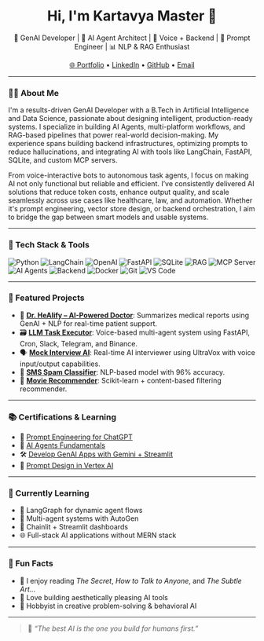 <h1 align="center">Hi, I'm Kartavya Master 👋</h1>

<p align="center">
  🚀 GenAI Developer | 🧠 AI Agent Architect | 🤖 Voice + Backend | 🧠 Prompt Engineer | 📊 NLP & RAG Enthusiast
</p>

<p align="center">
  <a href="https://kartavya-master.netlify.app/">🌐 Portfolio</a> •
  <a href="https://linkedin.com/in/kartavya-master-495222228">LinkedIn</a> •
  <a href="https://github.com/kartavya1710">GitHub</a> •
  <a href="mailto:kartavyamaster17@gmail.com">Email</a>
</p>

---

### 👨‍💻 About Me

I'm a results-driven GenAI Developer with a B.Tech in Artificial Intelligence and Data Science, passionate about designing intelligent, production-ready systems. I specialize in building AI Agents, multi-platform workflows, and RAG-based pipelines that power real-world decision-making. My experience spans building backend infrastructures, optimizing prompts to reduce hallucinations, and integrating AI with tools like LangChain, FastAPI, SQLite, and custom MCP servers.

From voice-interactive bots to autonomous task agents, I focus on making AI not only functional but reliable and efficient. I’ve consistently delivered AI solutions that reduce token costs, enhance output quality, and scale seamlessly across use cases like healthcare, law, and automation. Whether it's prompt engineering, vector store design, or backend orchestration, I aim to bridge the gap between smart models and usable systems.

---

### 🧰 Tech Stack & Tools

![Python](https://img.shields.io/badge/-Python-black?style=flat&logo=python)
![LangChain](https://img.shields.io/badge/-LangChain-black?style=flat&logo=chainlink)
![OpenAI](https://img.shields.io/badge/-OpenAI-black?style=flat&logo=openai)
![FastAPI](https://img.shields.io/badge/-FastAPI-black?style=flat&logo=fastapi)
![SQLite](https://img.shields.io/badge/-SQLite-black?style=flat&logo=sqlite)
![RAG](https://img.shields.io/badge/-RAG-black?style=flat)
![MCP Server](https://img.shields.io/badge/-MCP%20Server-black?style=flat)
![AI Agents](https://img.shields.io/badge/-AI%20Agents-black?style=flat)
![Backend](https://img.shields.io/badge/-Backend-black?style=flat)
![Docker](https://img.shields.io/badge/-Docker-black?style=flat&logo=docker)
![Git](https://img.shields.io/badge/-Git-black?style=flat&logo=git)
![VS Code](https://img.shields.io/badge/-VS%20Code-black?style=flat&logo=visual-studio-code)

---

### 🚀 Featured Projects

- 🧬 [**Dr. HeAlify – AI-Powered Doctor**](https://github.com/kartavya1710/Dr.-HeAlify): Summarizes medical reports using GenAI + NLP for real-time patient support.
- 🗃️ [**LLM Task Executor**](https://github.com/kartavya1710): Voice-based multi-agent system using FastAPI, Cron, Slack, Telegram, and Binance.
- 🗣️ [**Mock Interview AI**](https://github.com/kartavya1710): Real-time AI interviewer using UltraVox with voice input/output capabilities.
- 📮 [**SMS Spam Classifier**](https://github.com/kartavya1710/sms-spam-classifier): NLP-based model with 96% accuracy.
- 🎥 [**Movie Recommender**](https://github.com/kartavya1710/Movie-recommender): Scikit-learn + content-based filtering recommender.

---

### 📚 Certifications & Learning

- 🧠 [Prompt Engineering for ChatGPT](https://www.linkedin.com/in/kartavya-master-495222228/details/certifications/)
- 🤖 [AI Agents Fundamentals](https://www.credly.com/badges/e10b06fb-c347-4052-9fea-dccfdb5d8d74)
- 🛠️ [Develop GenAI Apps with Gemini + Streamlit](https://www.mygreatlearning.com/certificate/JGBHGMTE)
- 🔎 [Prompt Design in Vertex AI](https://cdn-lfs-us-1.hf.co/repos/f2/34/f2344151f60f6027c436821dc61cf3f27a46435de57df8df50ad02b5acca7c07/248485f1d6c356c67779406bb0e1d471d41e72c43107142ee8400bfea9b0647e)

---

### 🧠 Currently Learning

- 🔄 LangGraph for dynamic agent flows
- 🧩 Multi-agent systems with AutoGen
- 🔗 Chainlit + Streamlit dashboards
- 🌐 Full-stack AI applications without MERN stack

---

### 🧘 Fun Facts

- 📖 I enjoy reading *The Secret*, *How to Talk to Anyone*, and *The Subtle Art...*
- 🎨 Love building aesthetically pleasing AI tools
- 🧩 Hobbyist in creative problem-solving & behavioral AI

---

> 🔔 *“The best AI is the one you build for humans first.”*


